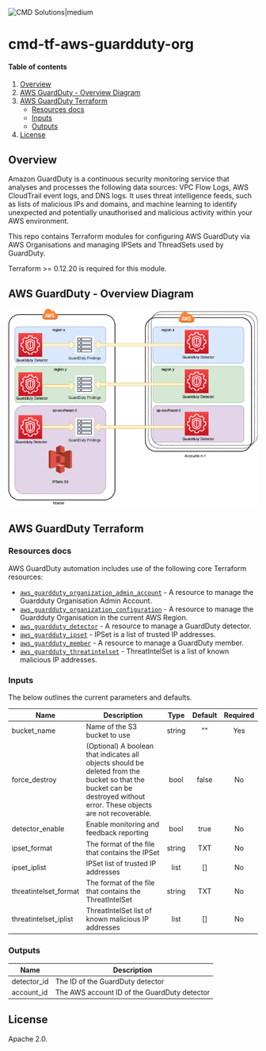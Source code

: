 <!-- vim: set ft=markdown: -->
![CMD Solutions|medium](https://s3-ap-southeast-2.amazonaws.com/cmd-website-images/CMDlogo.jpg)

# cmd-tf-aws-guardduty-org

#### Table of contents

1. [Overview](#overview)
2. [AWS GuardDuty - Overview Diagram](#aws-guardduty---overview-diagram)
3. [AWS GuardDuty Terraform](#aws-guardduty-terraform)
    * [Resources docs](#resources-docs)
    * [Inputs](#inputs)
    * [Outputs](#outputs)
4. [License](#license)

## Overview

Amazon GuardDuty is a continuous security monitoring service that analyses and processes the following data sources: VPC Flow Logs, AWS CloudTrail event logs, and DNS logs. It uses threat intelligence feeds, such as lists of malicious IPs and domains, and machine learning to identify unexpected and potentially unauthorised and malicious activity within your AWS environment.

This repo contains Terraform modules for configuring AWS GuardDuty via AWS Organisations and managing IPSets and ThreadSets used by GuardDuty.

Terraform >= 0.12.20 is required for this module.

## AWS GuardDuty - Overview Diagram

![GuardDuty|medium](docs/guardduty-org.png)

## AWS GuardDuty Terraform

### Resources docs

AWS GuardDuty automation includes use of the following core Terraform resources:

- [`aws_guardduty_organization_admin_account`](https://www.terraform.io/docs/providers/aws/r/aws_guardduty_organization_admin_account.html) - A resource to manage the Guardduty Organisation Admin Account.
- [`aws_guardduty_organization_configuration`](https://www.terraform.io/docs/providers/aws/r/guardduty_organization_configuration.html) - A resource to manage the Guardduty Organisation in the current AWS Region.
- [`aws_guardduty_detector`](https://www.terraform.io/docs/providers/aws/r/guardduty_detector.html) - A resource to manage a GuardDuty detector.
- [`aws_guardduty_ipset`](https://www.terraform.io/docs/providers/aws/r/guardduty_ipset.html) - IPSet is a list of trusted IP addresses.
- [`aws_guardduty_member`](https://www.terraform.io/docs/providers/aws/r/guardduty_member.html) - A resource to manage a GuardDuty member.
- [`aws_guardduty_threatintelset`](https://www.terraform.io/docs/providers/aws/r/guardduty_threatintelset.html) - ThreatIntelSet is a list of known malicious IP addresses.

### Inputs

The below outlines the current parameters and defaults.

| Name | Description | Type | Default | Required |
|------|-------------|:----:|:-------:|:--------:|
|bucket_name|Name of the S3 bucket to use|string|""|Yes|
|force_destroy|(Optional) A boolean that indicates all objects should be deleted from the bucket so that the bucket can be destroyed without error. These objects are not recoverable.|bool|false|No|
|detector_enable|Enable monitoring and feedback reporting|bool|true|No|
|ipset_format|The format of the file that contains the IPSet|string|TXT|No|
|ipset_iplist|IPSet list of trusted IP addresses|list|[]|No|
|threatintelset_format|The format of the file that contains the ThreatIntelSet|string|TXT|No|
|threatintelset_iplist|ThreatIntelSet list of known malicious IP addresses|list|[]|No|

### Outputs

|Name|Description|
|------------|---------------------|
|detector_id|The ID of the GuardDuty detector|
|account_id|The AWS account ID of the GuardDuty detector|

## License

Apache 2.0.